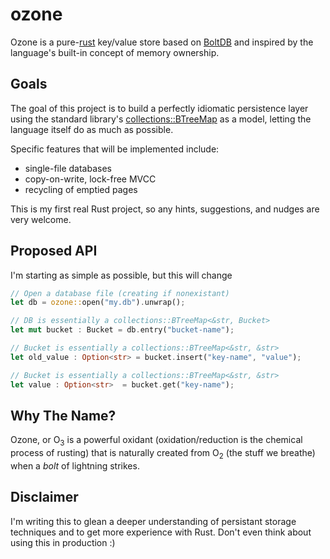 ozone
=====
Ozone is a pure-[rust](http://www.rust-lang.org/) key/value store based on [BoltDB](https://github.com/boltdb/bolt) and inspired by the language's built-in concept of memory ownership.


Goals
-----
The goal of this project is to build a perfectly idiomatic persistence layer using the standard library's [collections::BTreeMap](https://doc.rust-lang.org/collections/struct.BTreeMap.html) as a model, letting the language itself do as much as possible.

Specific features that will be implemented include:

- single-file databases
- copy-on-write, lock-free MVCC
- recycling of emptied pages

This is my first real Rust project, so any hints, suggestions, and nudges are very welcome.




Proposed API
------------
I'm starting as simple as possible, but this will change 

```rust
// Open a database file (creating if nonexistant)
let db = ozone::open("my.db").unwrap();

// DB is essentially a collections::BTreeMap<&str, Bucket>
let mut bucket : Bucket = db.entry("bucket-name");

// Bucket is essentially a collections::BTreeMap<&str, &str>
let old_value : Option<str> = bucket.insert("key-name", "value");

// Bucket is essentially a collections::BTreeMap<&str, &str>
let value : Option<str>  = bucket.get("key-name");
```



Why The Name?
-------------

Ozone, or O<sub>3</sub> is a powerful oxidant (oxidation/reduction is the chemical process of rusting) that is naturally created from O<sub>2</sub> (the stuff we breathe) when a *bolt* of lightning strikes.



Disclaimer
----------
I'm writing this to glean a deeper understanding of persistant storage techniques and to get more experience with Rust. Don't even think about using this in production :)
